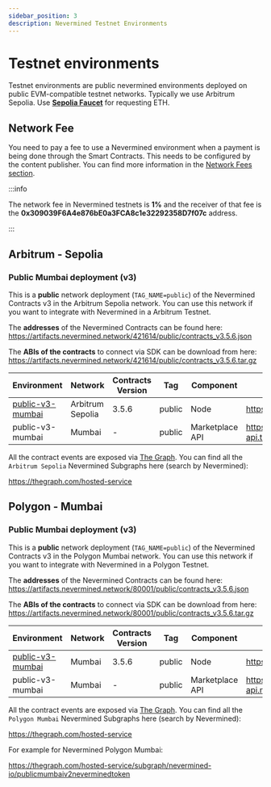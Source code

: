 ```yaml
---
sidebar_position: 3
description: Nevermined Testnet Environments
---
```


# Testnet environments

Testnet environments are public nevermined environments deployed on public EVM-compatible testnet networks. Typically we use Arbitrum Sepolia.
Use **[Sepolia Faucet](https://sepoliafaucet.com/)** for requesting ETH.

## Network Fee

You need to pay a fee to use a Nevermined environment when a payment is being done through the Smart Contracts. This needs to be configured by the content publisher. You can find more information in the [Network Fees section](network-fees.mdx).

:::info

The network fee in Nevermined testnets is **1%** and the receiver of that fee is the **0x309039F6A4e876bE0a3FCA8c1e32292358D7f07c** address.

:::


## Arbitrum - Sepolia

### Public Mumbai deployment (v3)

This is a **public** network deployment (`TAG_NAME=public`) of the Nevermined Contracts v3 in the Arbitrum Sepolia network. You can use this network if you want to integrate with Nevermined in a Arbitrum Testnet.

The **addresses** of the Nevermined Contracts can be found here: https://artifacts.nevermined.network/421614/public/contracts_v3.5.6.json

The **ABIs of the contracts** to connect via SDK can be download from here: https://artifacts.nevermined.network/421614/public/contracts_v3.5.6.tar.gz

| Environment | Network | Contracts Version | Tag | Component | URL | Comments |
|-------------|---------|-------------------|-----|-----------|-----|----------|
| [public-v3-mumbai](https://artifacts.nevermined.network/421614/public/contracts_v3.5.6.json) | Arbitrum Sepolia | 3.5.6 | public | Node | https://node.testing.nevermined.app | |
| public-v3-mumbai | Mumbai | - | public | Marketplace API | https://marketplace-api.testing.nevermined.app | |

All the contract events are exposed via [The Graph](https://thegraph.com/). You can find all the `Arbitrum Sepolia` Nevermined Subgraphs here (search by Nevermined):

https://thegraph.com/hosted-service


## Polygon - Mumbai

### Public Mumbai deployment (v3)

This is a **public** network deployment (`TAG_NAME=public`) of the Nevermined Contracts v3 in the Polygon Mumbai network. You can use this network if you want to integrate with Nevermined in a Polygon Testnet.

The **addresses** of the Nevermined Contracts can be found here: https://artifacts.nevermined.network/80001/public/contracts_v3.5.6.json

The **ABIs of the contracts** to connect via SDK can be download from here: https://artifacts.nevermined.network/80001/public/contracts_v3.5.6.tar.gz

| Environment | Network | Contracts Version | Tag | Component | URL | Comments |
|-------------|---------|-------------------|-----|-----------|-----|----------|
| [public-v3-mumbai](https://artifacts.nevermined.network/80001/public/contracts_v3.5.6.json) | Mumbai | 3.5.6 | public | Node | https://node.mumbai.nevermined.app | |
| public-v3-mumbai | Mumbai | - | public | Marketplace API | https://marketplace-api.mumbai.nevermined.app | |

All the contract events are exposed via [The Graph](https://thegraph.com/). You can find all the `Polygon Mumbai` Nevermined Subgraphs here (search by Nevermined):

https://thegraph.com/hosted-service

For example for Nevermined Polygon Mumbai:

https://thegraph.com/hosted-service/subgraph/nevermined-io/publicmumbaiv2neverminedtoken

